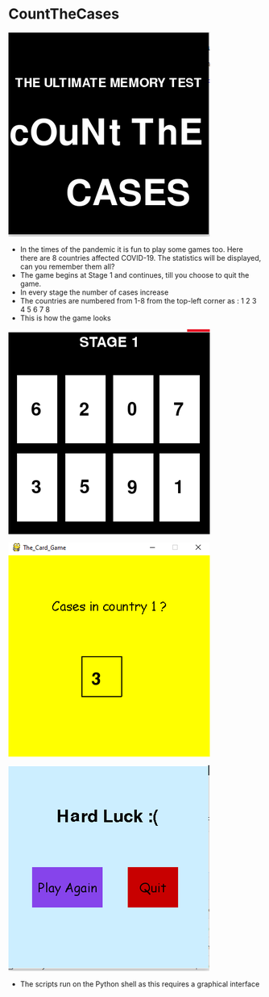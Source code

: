 # CountTheCases

![Image](Capture.PNG)

- In the times of the pandemic it is fun to play some games too. Here there are 8 countries affected COVID-19. The statistics will be displayed, can you remember them all?
- The game begins at Stage 1 and continues, till you choose to quit the game.
- In every stage the number of cases increase
- The countries are numbered from 1-8 from the top-left corner as :
        1 2 3 4
        5 6 7 8
- This is how the game looks

![Image](stage1.PNG)

![Image](country.PNG)

![Image](lose.PNG)

- The scripts run on the Python shell as this requires a graphical interface
